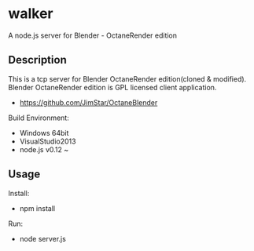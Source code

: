 # walker
A node.js server for  Blender - OctaneRender edition

## Description

This is a tcp server for Blender OctaneRender edition(cloned & modified).
Blender OctaneRender edition is GPL licensed client application.
 * https://github.com/JimStar/OctaneBlender

Build Environment:
 * Windows 64bit
 * VisualStudio2013
 * node.js v0.12 ~
 
## Usage

Install:
 * npm install
 
Run:
 * node server.js
